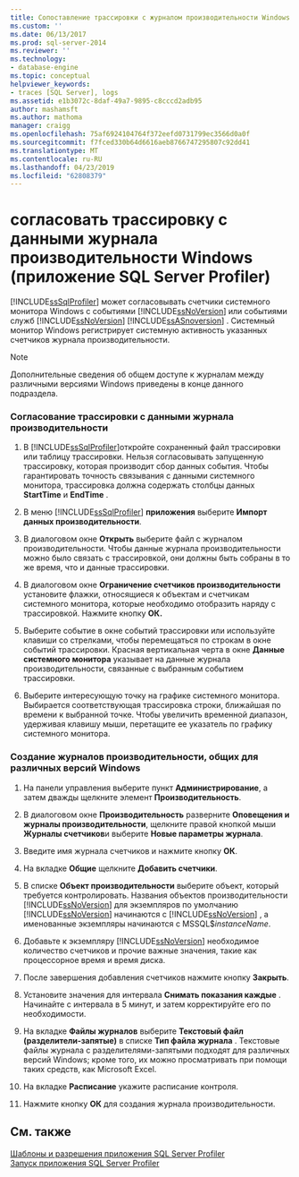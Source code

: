 ```yaml
---
title: Сопоставление трассировки с журналом производительности Windows (SQL Server Profiler) | Документация Майкрософт
ms.custom: ''
ms.date: 06/13/2017
ms.prod: sql-server-2014
ms.reviewer: ''
ms.technology:
- database-engine
ms.topic: conceptual
helpviewer_keywords:
- traces [SQL Server], logs
ms.assetid: e1b3072c-8daf-49a7-9895-c8cccd2adb95
author: mashamsft
ms.author: mathoma
manager: craigg
ms.openlocfilehash: 75af6924104764f372eefd0731799ec3566d0a0f
ms.sourcegitcommit: f7fced330b64d6616aeb8766747295807c92dd41
ms.translationtype: MT
ms.contentlocale: ru-RU
ms.lasthandoff: 04/23/2019
ms.locfileid: "62808379"
---
```

# <a name="correlate-a-trace-with-windows-performance-log-data-sql-server-profiler"></a>согласовать трассировку с данными журнала производительности Windows (приложение SQL Server Profiler)
  [!INCLUDE[ssSqlProfiler](../includes/sssqlprofiler-md.md)] может согласовывать счетчики системного монитора Windows с событиями [!INCLUDE[ssNoVersion](../includes/ssnoversion-md.md)] или событиями служб [!INCLUDE[ssNoVersion](../includes/ssnoversion-md.md)] [!INCLUDE[ssASnoversion](../includes/ssasnoversion-md.md)] . Системный монитор Windows регистрирует системную активность указанных счетчиков журнала производительности.  
  
> [!NOTE]  
>  Дополнительные сведения об общем доступе к журналам между различными версиями Windows приведены в конце данного подраздела.  
  
### <a name="to-correlate-a-trace-with-performance-log-data"></a>Согласование трассировки с данными журнала производительности  
  
1.  В [!INCLUDE[ssSqlProfiler](../includes/sssqlprofiler-md.md)]откройте сохраненный файл трассировки или таблицу трассировки. Нельзя согласовывать запущенную трассировку, которая производит сбор данных события. Чтобы гарантировать точность связывания с данными системного монитора, трассировка должна содержать столбцы данных **StartTime** и **EndTime** .  
  
2.  В меню [!INCLUDE[ssSqlProfiler](../includes/sssqlprofiler-md.md)] **приложения** выберите **Импорт данных производительности**.  
  
3.  В диалоговом окне **Открыть** выберите файл с журналом производительности. Чтобы данные журнала производительности можно было связать с трассировкой, они должны быть собраны в то же время, что и данные трассировки.  
  
4.  В диалоговом окне **Ограничение счетчиков производительности** установите флажки, относящиеся к объектам и счетчикам системного монитора, которые необходимо отобразить наряду с трассировкой. Нажмите кнопку **ОК.**  
  
5.  Выберите событие в окне событий трассировки или используйте клавиши со стрелками, чтобы перемещаться по строкам в окне событий трассировки. Красная вертикальная черта в окне **Данные системного монитора** указывает на данные журнала производительности, связанные с выбранным событием трассировки.  
  
6.  Выберите интересующую точку на графике системного монитора. Выбирается соответствующая трассировка строки, ближайшая по времени к выбранной точке. Чтобы увеличить временной диапазон, удерживая клавишу мыши, перетащите ее указатель по графику системного монитора.  
  
### <a name="to-create-performance-logs-that-can-be-shared-among-different-versions-of-windows"></a>Создание журналов производительности, общих для различных версий Windows  
  
1.  На панели управления выберите пункт **Администрирование**, а затем дважды щелкните элемент **Производительность**.  
  
2.  В диалоговом окне **Производительность** разверните **Оповещения и журналы производительности**, щелкните правой кнопкой мыши **Журналы счетчиков**и выберите **Новые параметры журнала**.  
  
3.  Введите имя журнала счетчиков и нажмите кнопку **ОК**.  
  
4.  На вкладке **Общие** щелкните **Добавить счетчики**.  
  
5.  В списке **Объект производительности** выберите объект, который требуется контролировать. Названия объектов производительности [!INCLUDE[ssNoVersion](../includes/ssnoversion-md.md)] для экземпляров по умолчанию [!INCLUDE[ssNoVersion](../includes/ssnoversion-md.md)] начинаются с [!INCLUDE[ssNoVersion](../includes/ssnoversion-md.md)] , а именованные экземпляры начинаются с MSSQL$*instanceName*.  
  
6.  Добавьте к экземпляру [!INCLUDE[ssNoVersion](../includes/ssnoversion-md.md)] необходимое количество счетчиков и прочие важные значения, такие как процессорное время и время диска.  
  
7.  После завершения добавления счетчиков нажмите кнопку **Закрыть**.  
  
8.  Установите значения для интервала **Снимать показания каждые** . Начинайте с интервала в 5 минут, и затем корректируйте его по необходимости.  
  
9. На вкладке **Файлы журналов** выберите **Текстовый файл (разделители-запятые)** в списке **Тип файла журнала** . Текстовые файлы журнала с разделителями-запятыми подходят для различных версий Windows; кроме того, их можно просматривать при помощи таких средств, как Microsoft Excel.  
  
10. На вкладке **Расписание** укажите расписание контроля.  
  
11. Нажмите кнопку **ОК** для создания журнала производительности.  
  
## <a name="see-also"></a>См. также  
 [Шаблоны и разрешения приложения SQL Server Profiler](../tools/sql-server-profiler/sql-server-profiler-templates-and-permissions.md)   
 [Запуск приложения SQL Server Profiler](../tools/sql-server-profiler/start-sql-server-profiler.md)  
  
  
